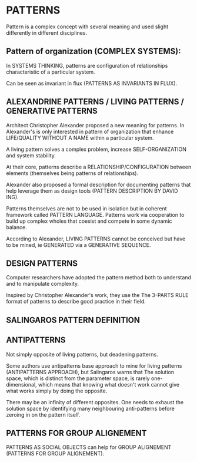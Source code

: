 # PATTERNS

Pattern is a complex concept with several meaning and used slight differently in different disciplines.

## Pattern of organization (COMPLEX SYSTEMS): 

In SYSTEMS THINKING, patterns are configuration of relationships characteristic of a particular system.

Can be seen as invariant in flux (PATTERNS AS INVARIANTS IN FLUX).

## ALEXANDRINE PATTERNS / LIVING PATTERNS / GENERATIVE PATTERNS 

Architect Christopher Alexander proposed a new meaning for patterns. In Alexander's is only interested in pattern of organization that enhance LIFE/QUALITY WITHOUT A NAME within a particular system. 

A living pattern solves a complex problem, increase SELF-ORGANIZATION and system stability.

At their core, patterns describe a RELATIONSHIP/CONFIGURATION between elements (themselves being patterns of relationships).

Alexander also proposed a formal description for documenting patterns that help leverage them as design tools (PATTERN DESCRIPTION BY DAVID ING).

Patterns themselves are not to be used in isolation but in coherent framework called PATTERN LANGUAGE. Patterns work via cooperation to build up complex wholes that coexist and compete in some dynamic balance.

According to Alexander, LIVING PATTERNS cannot be conceived but have to be mined, ie GENERATED via a GENERATIVE SEQUENCE.

## DESIGN PATTERNS

Computer researchers have adopted the pattern method both to understand and to manipulate complexity.

Inspired by Christopher Alexander's work, they use the The 3-PARTS RULE format of patterns to describe good practice in their field.

## SALINGAROS PATTERN DEFINITION


## ANTIPATTERNS

Not simply opposite of living patterns, but deadening patterns. 

Some authors use antipatterns base approach to mine for living patterns (ANTIPATTERNS APPROACH), but Salingaros warns that The solution space, which is distinct from the parameter space, is rarely one-dimensional, which means that knowing what doesn't work cannot give what works simply by doing the opposite. 

There may be an infinity of different opposites. One needs to exhaust the solution space by identifying many neighbouring anti-patterns before zeroing in on the pattern itself. 

## PATTERNS FOR GROUP ALIGNEMENT

PATTERNS AS SOCIAL OBJECTS can help for GROUP ALIGNEMENT (PATTERNS FOR GROUP ALIGNEMENT).

